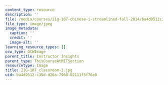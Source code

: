```yaml
---
content_type: resource
description: ''
file: /media/courses/21g-107-chinese-i-streamlined-fall-2014/ba4d9512c35dd20a796802111f5f76e8_21G-107_classroom-1.jpg
file_type: image/jpeg
image_metadata:
  caption: ''
  credit: ''
  image-alt: ''
learning_resource_types: []
ocw_type: OCWImage
parent_title: Instructor Insights
parent_type: ThisCourseAtMITSection
resourcetype: Image
title: 21G-107_classroom-1.jpg
uid: ba4d9512-c35d-d20a-7968-02111f5f76e8
---
```

